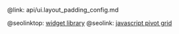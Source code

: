 @link: api/ui.layout_padding_config.md

@seolinktop: [widget library](https://webix.com)
@seolink: [javascript pivot grid](https://webix.com/pivot/)